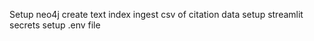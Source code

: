 Setup neo4j
    create text index
ingest csv of citation data
setup streamlit secrets
setup .env file